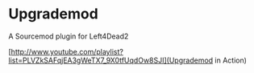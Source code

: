 Upgrademod
==========

A Sourcemod plugin for Left4Dead2

[http://www.youtube.com/playlist?list=PLVZkSAFqjEA3gWeTX7_9X0tfUqdOw8SJI](Upgrademod in Action)